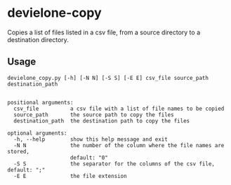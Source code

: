 # devielone-copy

Copies a list of files listed in a csv file, from a source directory to a destination directory.

## Usage

```
devielone_copy.py [-h] [-N N] [-S S] [-E E] csv_file source_path destination_path


positional arguments:
  csv_file          a csv file with a list of file names to be copied
  source_path       the source path to copy the files
  destination_path  the destination path to copy the files

optional arguments:
  -h, --help        show this help message and exit
  -N N              the number of the column where the file names are stored,
                    default: "0"
  -S S              the separator for the columns of the csv file, default: ";"
  -E E              the file extension
```
